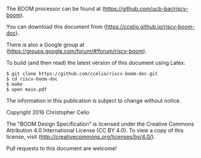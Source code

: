 The BOOM processor can be found at (https://github.com/ucb-bar/riscv-boom).

You can download this document from (https://ccelio.github.io/riscv-boom-doc).

There is also a Google group at (https://groups.google.com/forum/#!forum/riscv-boom).

To build (and then read) the latest version of this document using Latex:

    $ git clone https://github.com/ccelio/riscv-boom-doc.git
    $ cd riscv-boom-doc
    $ make
    $ open main.pdf


The information in this publication is subject to change without notice. 

Copyright 2016 Christopher Celio

The "BOOM Design Specification" is licensed under the Creative Commons
Attribution 4.0 International License (CC BY 4.0). To view a copy of this
license, visit (http://creativecommons.org/licenses/by/4.0/).

Pull requests to this document are welcome!
